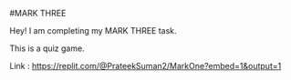 #MARK THREE

Hey! I am completing my MARK THREE task.

This is a quiz game.

Link : https://replit.com/@PrateekSuman2/MarkOne?embed=1&output=1

